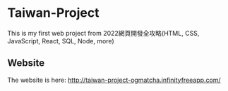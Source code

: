 # Taiwan-Project
This is my first web project from 2022網頁開發全攻略(HTML, CSS, JavaScript, React, SQL, Node, more)
## Website
The website is here: http://taiwan-project-ogmatcha.infinityfreeapp.com/
